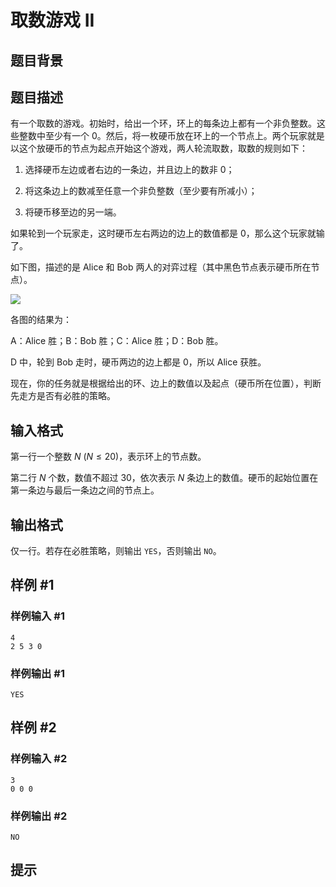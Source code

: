 # 取数游戏 II

## 题目背景



## 题目描述

有一个取数的游戏。初始时，给出一个环，环上的每条边上都有一个非负整数。这些整数中至少有一个 $0$。然后，将一枚硬币放在环上的一个节点上。两个玩家就是以这个放硬币的节点为起点开始这个游戏，两人轮流取数，取数的规则如下：

1.  选择硬币左边或者右边的一条边，并且边上的数非 $0$；

1.  将这条边上的数减至任意一个非负整数（至少要有所减小）；

1.  将硬币移至边的另一端。

如果轮到一个玩家走，这时硬币左右两边的边上的数值都是 $0$，那么这个玩家就输了。

如下图，描述的是 Alice 和 Bob 两人的对弈过程（其中黑色节点表示硬币所在节点）。

 ![](https://cdn.luogu.com.cn/upload/pic/93.png) 

各图的结果为：

$\text{A}$：Alice 胜；$\text{B}$：Bob 胜；$\text{C}$：Alice 胜；$\text{D}$：Bob 胜。

$\text{D}$ 中，轮到 Bob 走时，硬币两边的边上都是 $0$，所以 Alice 获胜。

现在，你的任务就是根据给出的环、边上的数值以及起点（硬币所在位置），判断先走方是否有必胜的策略。

## 输入格式

第一行一个整数 $N$ $(N \leq 20)$，表示环上的节点数。

第二行 $N$ 个数，数值不超过 $30$，依次表示 $N$ 条边上的数值。硬币的起始位置在第一条边与最后一条边之间的节点上。

## 输出格式

仅一行。若存在必胜策略，则输出 ```YES```，否则输出 ```NO```。

## 样例 #1

### 样例输入 #1
```
4
2 5 3 0
```

### 样例输出 #1

```
YES
```

## 样例 #2

### 样例输入 #2
```
3
0 0 0
```

### 样例输出 #2

```
NO
```

## 提示


